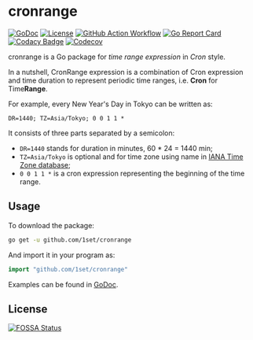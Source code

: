 # cronrange

[![GoDoc](https://godoc.org/github.com/1set/cronrange?status.svg)](https://godoc.org/github.com/1set/cronrange)
[![License](https://img.shields.io/github/license/1set/cronrange)](https://github.com/1set/cronrange/blob/master/LICENSE)
[![GitHub Action Workflow](https://github.com/1set/cronrange/workflows/build/badge.svg)](https://github.com/1set/cronrange/actions?workflow=build)
[![Go Report Card](https://goreportcard.com/badge/github.com/1set/cronrange)](https://goreportcard.com/report/github.com/1set/cronrange)
[![Codacy Badge](https://api.codacy.com/project/badge/Grade/ef272059b4044252b0097270b48d5703)](https://www.codacy.com/manual/an9an63/cronrange)
[![Codecov](https://codecov.io/gh/1set/cronrange/branch/master/graph/badge.svg)](https://codecov.io/gh/1set/cronrange)

cronrange is a Go package for _time range expression_ in _Cron_ style.

In a nutshell, CronRange expression is a combination of Cron expression and time duration to represent periodic time ranges, i.e. **Cron** for Time**Range**.

For example, every New Year's Day in Tokyo can be written as:

```cron
DR=1440; TZ=Asia/Tokyo; 0 0 1 1 *
```

It consists of three parts separated by a semicolon:

-   `DR=1440` stands for duration in minutes, 60 \* 24 = 1440 min;
-   `TZ=Asia/Tokyo` is optional and for time zone using name in [IANA Time Zone database](https://www.iana.org/time-zones);
-   `0 0 1 1 *` is a cron expression representing the beginning of the time range.

## Usage

To download the package:

```bash
go get -u github.com/1set/cronrange
```

And import it in your program as:

```go
import "github.com/1set/cronrange"
```

Examples can be found in [GoDoc](https://godoc.org/github.com/1set/cronrange#pkg-examples).

## License

[![FOSSA Status](https://app.fossa.io/api/projects/git%2Bgithub.com%2F1set%2Fcronrange.svg?type=large)](https://app.fossa.io/projects/git%2Bgithub.com%2F1set%2Fcronrange?ref=badge_large)
